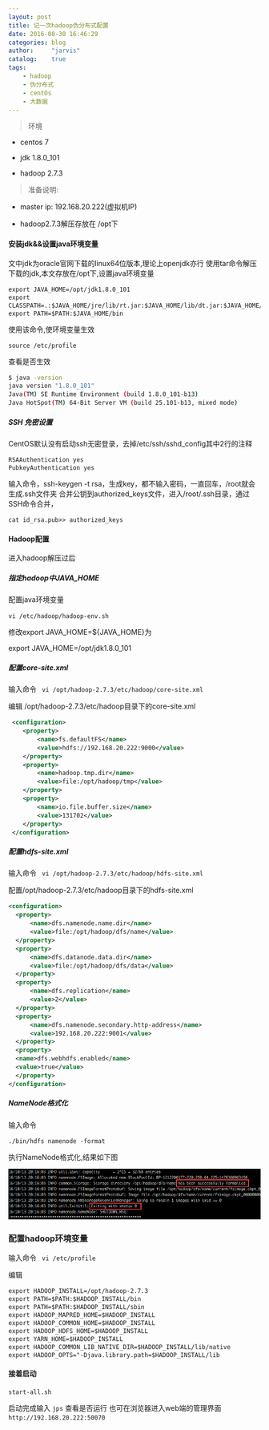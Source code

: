 ```yaml
---
layout: post
title: 记一次hadoop伪分布式配置
date: 2016-08-30 16:46:29
categories: blog
author:     "jarvis"
catalog:    true
tags:
    - hadoop
    - 伪分布式
    - centOs
    - 大数据
---
```


> 环境

* centos 7

* jdk 1.8.0_101

* hadoop 2.7.3


>准备说明:

  * master ip: 192.168.20.222(虚拟机IP)

  * hadoop2.7.3解压存放在 /opt下

#### 安装jdk&&设置java环境变量

文中jdk为oracle官网下载的linux64位版本,理论上openjdk亦行
使用tar命令解压下载的jdk,本文存放在/opt下,设置java环境变量

```
export JAVA_HOME=/opt/jdk1.8.0_101
export CLASSPATH=.:$JAVA_HOME/jre/lib/rt.jar:$JAVA_HOME/lib/dt.jar:$JAVA_HOME/lib/tools.jar
export PATH=$PATH:$JAVA_HOME/bin
```

使用该命令,使环境变量生效

```
source /etc/profile
```

查看是否生效

```bash
$ java -version
java version "1.8.0_101"
Java(TM) SE Runtime Environment (build 1.8.0_101-b13)
Java HotSpot(TM) 64-Bit Server VM (build 25.101-b13, mixed mode)
```





##### SSH 免密设置

CentOS默认没有启动ssh无密登录，去掉/etc/ssh/sshd_config其中2行的注释

```
RSAAuthentication yes
PubkeyAuthentication yes
```

输入命令，ssh-keygen -t rsa，生成key，都不输入密码，一直回车，/root就会生成.ssh文件夹
合并公钥到authorized_keys文件，进入/root/.ssh目录，通过SSH命令合并，

```
cat id_rsa.pub>> authorized_keys
```

#### Hadoop配置

进入hadoop解压过后

##### 指定hadoop中JAVA_HOME

配置java环境变量

```vi /etc/hadoop/hadoop-env.sh```

修改export JAVA_HOME=${JAVA_HOME}为

export JAVA_HOME=/opt/jdk1.8.0_101

##### 配置core-site.xml

输入命令 ``` vi /opt/hadoop-2.7.3/etc/hadoop/core-site.xml```

编辑
/opt/hadoop-2.7.3/etc/hadoop目录下的core-site.xml

```xml
 <configuration>
    <property>
        <name>fs.defaultFS</name>
        <value>hdfs://192.168.20.222:9000</value>
    </property>
    <property>
        <name>hadoop.tmp.dir</name>
        <value>file:/opt/hadoop/tmp</value>
    </property>
    <property>
        <name>io.file.buffer.size</name>
        <value>131702</value>
    </property>
 </configuration>

```

##### 配置hdfs-site.xml

输入命令 ``` vi /opt/hadoop-2.7.3/etc/hadoop/hdfs-site.xml```

配置/opt/hadoop-2.7.3/etc/hadoop目录下的hdfs-site.xml

```xml
<configuration>
  <property>
      <name>dfs.namenode.name.dir</name>
      <value>file:/opt/hadoop/dfs/name</value>
  </property>
  <property>
      <name>dfs.datanode.data.dir</name>
      <value>file:/opt/hadoop/dfs/data</value>
  </property>
  <property>
      <name>dfs.replication</name>
      <value>2</value>
  </property>
  <property>
      <name>dfs.namenode.secondary.http-address</name>
      <value>192.168.20.222:9001</value>
  </property>
  <property>
  <name>dfs.webhdfs.enabled</name>
  <value>true</value>
  </property>
</configuration>

```

##### NameNode格式化

输入命令

```
./bin/hdfs namenode -format

```

执行NameNode格式化,结果如下图

![hdfs_forma](/images/2016/10/NameNodeFormat.png)

### 配置hadoop环境变量

输入命令  ``` vi /etc/profile```

编辑

```
export HADOOP_INSTALL=/opt/hadoop-2.7.3
export PATH=$PATH:$HADOOP_INSTALL/bin
export PATH=$PATH:$HADOOP_INSTALL/sbin
export HADOOP_MAPRED_HOME=$HADOOP_INSTALL
export HADOOP_COMMON_HOME=$HADOOP_INSTALL
export HADOOP_HDFS_HOME=$HADOOP_INSTALL
export YARN_HOME=$HADOOP_INSTALL
export HADOOP_COMMON_LIB_NATIVE_DIR=$HADOOP_INSTALL/lib/native
export HADOOP_OPTS="-Djava.library.path=$HADOOP_INSTALL/lib
```

#### 接着启动

```
start-all.sh
```

启动完成输入 ```jps``` 查看是否运行
也可在浏览器进入web端的管理界面 ```http://192.168.20.222:50070```
